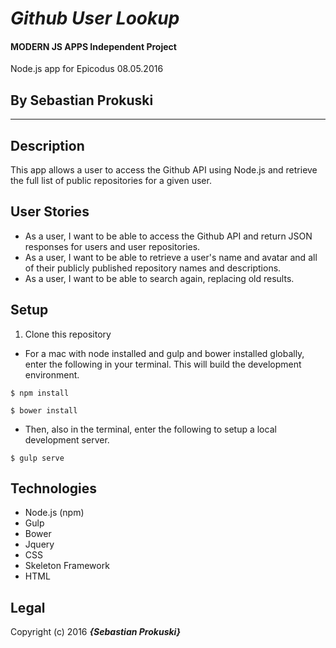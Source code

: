 # _Github User Lookup_

#### MODERN JS APPS Independent Project
Node.js app for Epicodus 08.05.2016
## By Sebastian Prokuski

***

## Description
This app allows a user to access the Github API using Node.js and retrieve the full list of public repositories for a given user.

## User Stories
* As a user, I want to be able to access the Github API and return JSON responses for users and user repositories.
* As a user, I want to be able to retrieve a user's name and avatar and all of their publicly published repository names and descriptions.
* As a user, I want to be able to search again, replacing old results.

## Setup
1. Clone this repository
* For a mac with node installed and gulp and bower installed globally, enter the following in your terminal. This will build the development environment.
```
$ npm install
```
```
$ bower install
```
* Then, also in the terminal, enter the following to setup a local development server.
```
$ gulp serve
```

## Technologies
* Node.js (npm)
* Gulp
* Bower
* Jquery
* CSS
* Skeleton Framework
* HTML

## Legal
Copyright (c) 2016 **_{Sebastian Prokuski}_**
